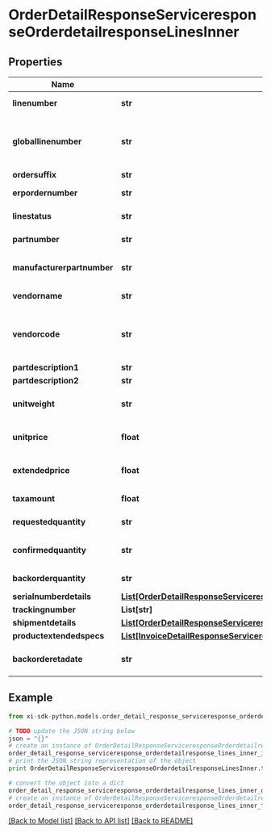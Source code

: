 # OrderDetailResponseServiceresponseOrderdetailresponseLinesInner


## Properties

Name | Type | Description | Notes
------------ | ------------- | ------------- | -------------
**linenumber** | **str** | Impulse line number | [optional] 
**globallinenumber** | **str** | Line of the Globel Sku / Customer Line Number | [optional] 
**ordersuffix** | **str** | Order Suffix | [optional] 
**erpordernumber** | **str** | Sales order number | [optional] 
**linestatus** | **str** | Status of the line | [optional] 
**partnumber** | **str** | Ingram part number | [optional] 
**manufacturerpartnumber** | **str** | manufacture number of the product | [optional] 
**vendorname** | **str** | name of the vendor | [optional] 
**vendorcode** | **str** | Ingram Micro assigned code for the vendor | [optional] 
**partdescription1** | **str** |  | [optional] 
**partdescription2** | **str** |  | [optional] 
**unitweight** | **str** | weight of the product unit | [optional] 
**unitprice** | **float** | Customer price of the unit | [optional] 
**extendedprice** | **float** | extended price of the order | [optional] 
**taxamount** | **float** | tax amount for the order | [optional] 
**requestedquantity** | **str** | no. of units requested | [optional] 
**confirmedquantity** | **str** | no. of units confirmed available | [optional] 
**backorderquantity** | **str** | quantity of back order | [optional] 
**serialnumberdetails** | [**List[OrderDetailResponseServiceresponseOrderdetailresponseLinesInnerSerialnumberdetailsInner]**](OrderDetailResponseServiceresponseOrderdetailresponseLinesInnerSerialnumberdetailsInner.md) |  | [optional] 
**trackingnumber** | **List[str]** |  | [optional] 
**shipmentdetails** | [**List[OrderDetailResponseServiceresponseOrderdetailresponseLinesInnerShipmentdetailsInner]**](OrderDetailResponseServiceresponseOrderdetailresponseLinesInnerShipmentdetailsInner.md) |  | [optional] 
**productextendedspecs** | [**List[InvoiceDetailResponseServiceresponseInvoicedetailresponseExtendedspecsInner]**](InvoiceDetailResponseServiceresponseInvoicedetailresponseExtendedspecsInner.md) |  | [optional] 
**backorderetadate** | **str** | estimated date of back order | [optional] 

## Example

```python
from xi-sdk-python.models.order_detail_response_serviceresponse_orderdetailresponse_lines_inner import OrderDetailResponseServiceresponseOrderdetailresponseLinesInner

# TODO update the JSON string below
json = "{}"
# create an instance of OrderDetailResponseServiceresponseOrderdetailresponseLinesInner from a JSON string
order_detail_response_serviceresponse_orderdetailresponse_lines_inner_instance = OrderDetailResponseServiceresponseOrderdetailresponseLinesInner.from_json(json)
# print the JSON string representation of the object
print OrderDetailResponseServiceresponseOrderdetailresponseLinesInner.to_json()

# convert the object into a dict
order_detail_response_serviceresponse_orderdetailresponse_lines_inner_dict = order_detail_response_serviceresponse_orderdetailresponse_lines_inner_instance.to_dict()
# create an instance of OrderDetailResponseServiceresponseOrderdetailresponseLinesInner from a dict
order_detail_response_serviceresponse_orderdetailresponse_lines_inner_form_dict = order_detail_response_serviceresponse_orderdetailresponse_lines_inner.from_dict(order_detail_response_serviceresponse_orderdetailresponse_lines_inner_dict)
```
[[Back to Model list]](../README.md#documentation-for-models) [[Back to API list]](../README.md#documentation-for-api-endpoints) [[Back to README]](../README.md)


